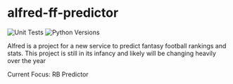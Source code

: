 # alfred-ff-predictor

![Unit Tests](https://github.com/klammecr/alfred-ff-predictor/actions/workflows/python-package.yml/badge.svg)
![Python Versions](https://badgen.net/pypi/python/black)

Alfred is a project for a new service to predict fantasy football rankings and stats. This project is still in its infancy and likely will be changing heavily over the year

Current Focus: RB Predictor

